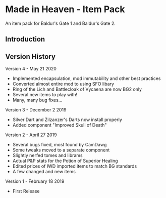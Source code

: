 # Made in Heaven - Item Pack
An item pack for Baldur's Gate 1 and Baldur's Gate 2.


## Introduction



## Version History

Version 4 - May 21 2020
- Implemented encapsulation, mod immutability and other best practices
- Converted almost entire mod to using SFO libary
- Ring of the Lich and Battlecloak of Vycaena are now BG2 only
- Several new items to play with!
- Many, many bug fixes...

Version 3 - December 2 2019
- Silver Dart and Zilzanzer's Darts now install properly
- Added component "Improved Skull of Death"

Version 2 - April 27 2019
- Several bugs fixed, most found by CamDawg
- Some tweaks moved to a separate component
- Slightly nerfed tomes and librams
- Actual P&P stats for the Potion of Superior Healing
- Edited prices of IWD imported items to match BG standards
- A few changed and new items
 
Version 1 - February 18 2019
- First Release


